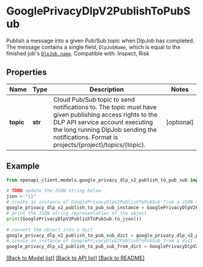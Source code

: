 # GooglePrivacyDlpV2PublishToPubSub

Publish a message into a given Pub/Sub topic when DlpJob has completed. The message contains a single field, `DlpJobName`, which is equal to the finished job's [`DlpJob.name`](https://cloud.google.com/sensitive-data-protection/docs/reference/rest/v2/projects.dlpJobs#DlpJob). Compatible with: Inspect, Risk

## Properties

Name | Type | Description | Notes
------------ | ------------- | ------------- | -------------
**topic** | **str** | Cloud Pub/Sub topic to send notifications to. The topic must have given publishing access rights to the DLP API service account executing the long running DlpJob sending the notifications. Format is projects/{project}/topics/{topic}. | [optional] 

## Example

```python
from openapi_client.models.google_privacy_dlp_v2_publish_to_pub_sub import GooglePrivacyDlpV2PublishToPubSub

# TODO update the JSON string below
json = "{}"
# create an instance of GooglePrivacyDlpV2PublishToPubSub from a JSON string
google_privacy_dlp_v2_publish_to_pub_sub_instance = GooglePrivacyDlpV2PublishToPubSub.from_json(json)
# print the JSON string representation of the object
print(GooglePrivacyDlpV2PublishToPubSub.to_json())

# convert the object into a dict
google_privacy_dlp_v2_publish_to_pub_sub_dict = google_privacy_dlp_v2_publish_to_pub_sub_instance.to_dict()
# create an instance of GooglePrivacyDlpV2PublishToPubSub from a dict
google_privacy_dlp_v2_publish_to_pub_sub_from_dict = GooglePrivacyDlpV2PublishToPubSub.from_dict(google_privacy_dlp_v2_publish_to_pub_sub_dict)
```
[[Back to Model list]](../README.md#documentation-for-models) [[Back to API list]](../README.md#documentation-for-api-endpoints) [[Back to README]](../README.md)


